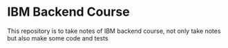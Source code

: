 # IBM Backend Course

This repository is to take notes of IBM backend course, not only take notes but also make some code and tests